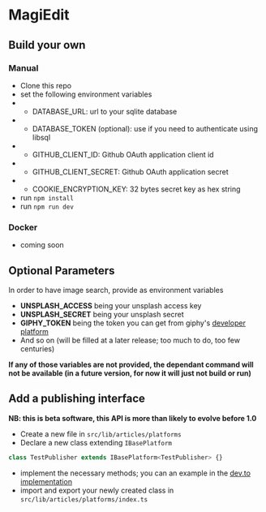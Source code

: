 # MagiEdit

## Build your own

### Manual

- Clone this repo
- set the following environment variables
- - DATABASE_URL: url to your sqlite database
- - DATABASE_TOKEN (optional): use if you need to authenticate using libsql
- - GITHUB_CLIENT_ID: Github OAuth application client id
- - GITHUB_CLIENT_SECRET: Github OAuth application secret
- - COOKIE_ENCRYPTION_KEY: 32 bytes secret key as hex string
- run `npm install`
- run `npm run dev`

### Docker

- coming soon

## Optional Parameters

In order to have image search, provide as environment variables

- **UNSPLASH_ACCESS** being your unsplash access key
- **UNSPLASH_SECRET** being your unsplash secret
- **GIPHY_TOKEN** being the token you can get from giphy's [developer platform](https://developers.giphy.com/dashboard/)
- And so on (will be filled at a later release; too much to do, too few centuries)

**If any of those variables are not provided, the dependant command will not be available (in a future version, for now it will just not build or run)**

## Add a publishing interface

**NB: this is beta software, this API is more than likely to evolve before 1.0**

- Create a new file in `src/lib/articles/platforms`
- Declare a new class extending `IBasePlatform`

```js
class TestPublisher extends IBasePlatform<TestPublisher> {}
```

- implement the necessary methods; you can an example in the [dev.to implementation](/src/lib/articles/platforms/dev.ts)
- import and export your newly created class in `src/lib/articles/platforms/index.ts`
